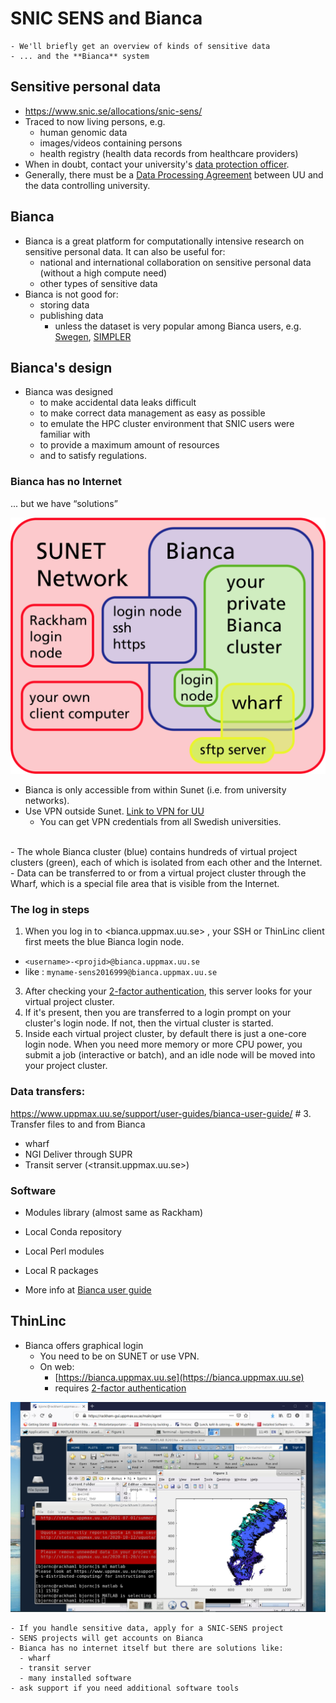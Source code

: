 # SNIC SENS and Bianca
```{objectives}
- We'll briefly get an overview of kinds of sensitive data
- ... and the **Bianca** system
```

## Sensitive personal data

- <https://www.snic.se/allocations/snic-sens/>
- Traced to now living persons, e.g.
  - human genomic data
  - images/videos containing persons
  - health registry (health data records from healthcare providers)
- When in doubt, contact your university's [data protection officer](https://www.uppmax.uu.se/support/faq/general-miscellaneous-faq/sensitive+data+questions/).
- Generally, there must be a [Data Processing Agreement](https://www.uppmax.uu.se/support/faq/general-miscellaneous-faq/how-to-establish-a-puba-with-uu/) between UU and the data controlling university.

## Bianca
- Bianca is a great platform for computationally intensive research on sensitive personal data. It can also be useful for:
  - national and international collaboration on sensitive personal data (without a high compute need)
  - other types of sensitive data
- Bianca is not good for:
  - storing data
  - publishing data
     - unless the dataset is very popular among Bianca users, e.g. [Swegen](https://snd.gu.se/en/catalogue/study/ext0285), [SIMPLER](https://www.simpler4health.se/)

 
## Bianca's design

- Bianca was designed
  - to make accidental data leaks difficult
  - to make correct data management as easy as possible
  - to emulate the HPC cluster environment that SNIC users were familiar with
  - to provide a maximum amount of resources
  - and to satisfy regulations.

### Bianca has no Internet
... but we have “solutions”

![Image](./img/biancaorganisation-01.png)

- Bianca is only accessible from within Sunet (i.e. from university networks).
- Use VPN outside Sunet. [Link to VPN for UU](https://mp.uu.se/en/web/info/stod/it-telefoni/it-support/network-on-campus/vpn-service)
  - You can get VPN credentials from all Swedish universities.

<br>
- The whole Bianca cluster (blue) contains hundreds of virtual project clusters (green), each of which is isolated from each other and the Internet.
- Data can be transferred to or from a virtual project cluster through the Wharf, which is a special file area that is visible from the Internet.

### The log in steps
1. When you log in to <bianca.uppmax.uu.se> , your SSH or ThinLinc client first meets the blue Bianca login node.
  - `<username>-<projid>@bianca.uppmax.uu.se`
  - like : `myname-sens2016999@bianca.uppmax.uu.se`
3. After checking your [2-factor authentication](https://www.uppmax.uu.se/support/user-guides/setting-up-two-factor-authentication/), this server looks for your virtual project cluster.
4. If it's present, then you are transferred to a login prompt on your cluster's login node. If not, then the virtual cluster is started.
5. Inside each virtual project cluster, by default there is just a one-core login node. When you need more memory or more CPU power, you submit a job (interactive or batch), and an idle node will be moved into your project cluster.


### Data transfers:
<https://www.uppmax.uu.se/support/user-guides/bianca-user-guide/> # 3. Transfer files to and from Bianca
- wharf
- NGI Deliver through SUPR
- Transit server (<transit.uppmax.uu.se>)

### Software

- Modules library (almost same as Rackham)
- Local Conda repository
- Local Perl modules
- Local R packages

- More info at [Bianca user guide](https://www.uppmax.uu.se/support/user-guides/bianca-user-guide/)


## ThinLinc

- Bianca offers graphical login
  - You need to be on SUNET or use VPN. 
  - On web:
    - [https://bianca.uppmax.uu.se](https://bianca.uppmax.uu.se)
    - requires [2-factor authentication](https://www.uppmax.uu.se/support/user-guides/setting-up-two-factor-authentication/)

 
![Image](./img/Thinlinc2.jpg)

 ```{keypoints}
 - If you handle sensitive data, apply for a SNIC-SENS project
 - SENS projects will get accounts on Bianca
 - Bianca has no internet itself but there are solutions like:
   - wharf
   - transit server
   - many installed software
 - ask support if you need additional software tools
 ```
